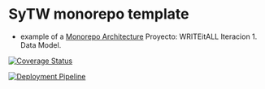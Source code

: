 # SyTW monorepo template

* example of a [Monorepo Architecture](https://levelup.gitconnected.com/monorepo-architecture-with-simple-example-484ca725bf2c) 
Proyecto: WRITEitALL
Iteracion 1. Data Model.


[![Coverage Status](https://coveralls.io/repos/github/SyTW2324/E03/badge.svg?branch=main)](https://coveralls.io/github/SyTW2324/E03?branch=main)

[![Deployment Pipeline](https://github.com/SyTW2324/E03/actions/workflows/pipeline.yml/badge.svg)](https://github.com/SyTW2324/E03/actions/workflows/pipeline.yml)